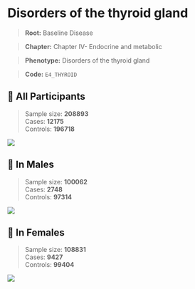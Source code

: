 # Disorders of the thyroid gland

> **Root:** Baseline Disease  

> **Chapter:** Chapter IV- Endocrine and metabolic  

> **Phenotype:** Disorders of the thyroid gland  

> **Code:** `E4_THYROID`

## 🧪 All Participants  
> Sample size: **208893**  
> Cases: **12175**  
> Controls: **196718**
<img src="/Disease/Figures/ALL/Incidence/E4_THYROID.png"/>
<CsvTable src="/Disease_Data/ALL/Incidence/COX_E4_THYROID.csv" label="🔍 View full results" />

## 👨 In Males  
> Sample size: **100062**  
> Cases: **2748**  
> Controls: **97314**
<img src="/Disease/Figures/Male/Incidence/E4_THYROID.png"/>
<CsvTable src="/Disease_Data/Male/Incidence/COX_E4_THYROID.csv" label="🔍 View full results" />

## 👩 In Females  
> Sample size: **108831**  
> Cases: **9427**  
> Controls: **99404**
<img src="/Disease/Figures/Female/Incidence/E4_THYROID.png"/>
<CsvTable src="/Disease_Data/Female/Incidence/COX_E4_THYROID.csv" label="🔍 View full results" />
